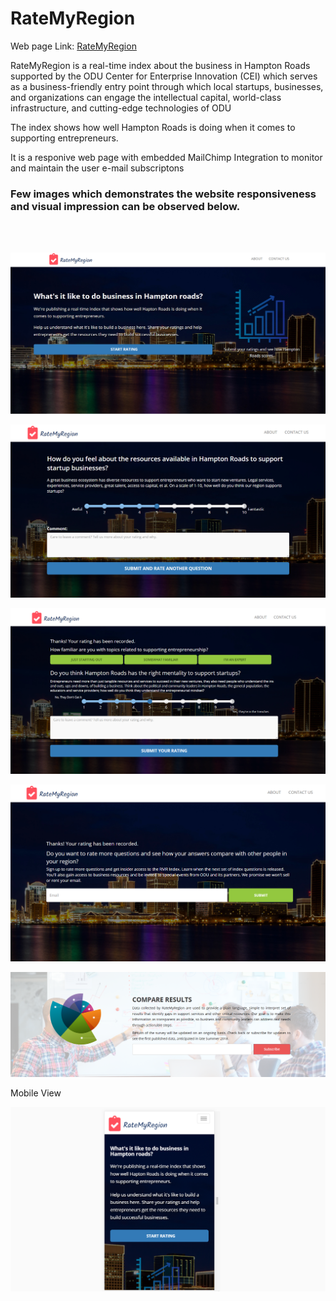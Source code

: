 # RateMyRegion
<p>Web page Link:  <a href="http://ratemyregion.com/">RateMyRegion</a></p>

<p>RateMyRegion is a real-time index about the business in Hampton Roads supported by the ODU Center for Enterprise Innovation (CEI) which serves as a business-friendly entry point through which local startups, businesses, and organizations can engage the intellectual capital, world-class infrastructure, and cutting-edge technologies of ODU</p>
<p>The index shows how well Hampton Roads is doing when it comes to supporting entrepreneurs.</p>
<p>It is a responive web page with embedded MailChimp Integration to monitor and maintain the user e-mail subscriptons</p>

### Few images which demonstrates the website responsiveness and visual impression  can be observed below.
<br>
<br>

![alt text](images/git/img-1.PNG)

![alt text](images/git/img-2.PNG)

![alt text](images/git/img-3.PNG)

![alt text](images/git/img-4.PNG)

![alt text](images/git/img-5.PNG)


<p> Mobile View </p>

![alt text](images/git/img-mob-1.PNG)


